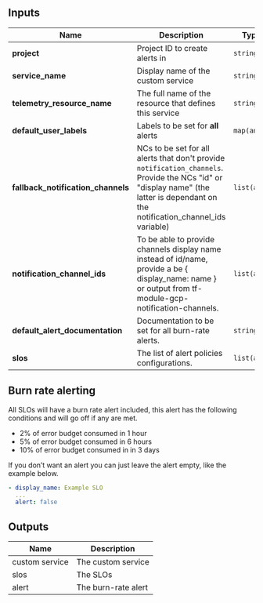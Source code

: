 ## Inputs

| Name                               | Description                                                                                                                                                                        | Type        | Default | Required |
| ---------------------------------- | ---------------------------------------------------------------------------------------------------------------------------------------------------------------------------------- | ----------- | ------- | :------: |
| __project__                        | Project ID to create alerts in                                                                                                                                                     | `string`    | n/a     |   yes    |
| __service_name__                   | Display name of the custom service                                                                                                                                                 | `string`    | n/a     |   yes    |
| __telemetry_resource_name__        | The full name of the resource that defines this service                                                                                                                            | `string`    | n/a     |    no    |
| __default_user_labels__            | Labels to be set for __all__ alerts                                                                                                                                                | `map(any)`  | {}      |    no    |
| __fallback_notification_channels__ | NCs to be set for all alerts that don't provide `notification_channels`. Provide the NCs "id" or "display name" (the latter is dependant on the notification_channel_ids variable) | `list(any)` | []      |    no    |
| __notification_channel_ids__       | To be able to provide channels display name instead of id/name, provide a  be { display_name: name } or output from tf-module-gcp-notification-channels.                           | `list(any)` | []      |    no    |
| __default_alert_documentation__    | Documentation to be set for all burn-rate alerts.                                                                                                                                  | `string`    | n/a     |    no    |
| __slos__                           | The list of alert policies configurations.                                                                                                                                         | `list(any)` | n/a     |   yes    |

## Burn rate alerting

All SLOs will have a burn rate alert included, this alert has the following conditions and will go off if any are met.

- 2% of error budget consumed in 1 hour
- 5% of error budget consumed in 6 hours
- 10% of error budget consumed in in 3 days

If you don’t want an alert you can just leave the alert empty, like the example below.

```yaml
- display_name: Example SLO
  ...
  alert: false
```

## Outputs

| Name           | Description         |
| -------------- | ------------------- |
| custom service | The custom service  |
| slos           | The SLOs            |
| alert          | The burn-rate alert |

